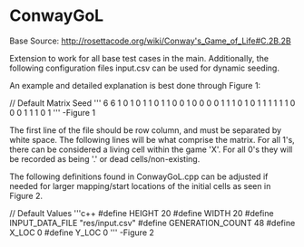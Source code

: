 ConwayGoL
=========

Base Source: http://rosettacode.org/wiki/Conway's_Game_of_Life#C.2B.2B

Extension to work for all base test cases in the main. Additionally, the
following configuration files input.csv can be used for dynamic seeding.

An example and detailed explanation is best done through Figure 1:

// Default Matrix Seed
'''
6 6
1 0 1 0 1 1
0 1 1 0 0 1
0 0 0 0 1 1
1 0 1 0 1 1
1 1 1 1 0 0
0 1 1 1 0 1
'''
-Figure 1

The first line of the file should be row column, and must be separated by
white space. The following lines will be what comprise the matrix. For all
1's, there can be considered a living cell within the game 'X'. For all 0's
they will be recorded as being '.' or dead cells/non-existing.

The following definitions found in ConwayGoL.cpp can be adjusted if needed for
larger mapping/start locations of the initial cells as seen in Figure 2.

// Default Values
'''c++
#define HEIGHT 20
#define WIDTH 20
#define INPUT_DATA_FILE "res/input.csv"
#define GENERATION_COUNT 48
#define X_LOC 0
#define Y_LOC 0
'''
-Figure 2